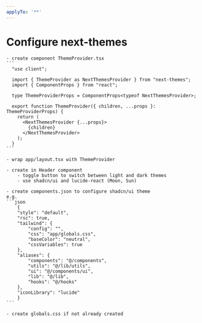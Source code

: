 ```yaml
---
applyTo: '**'
---
```

# Configure next-themes

    - create component ThemeProvider.tsx
    ```
      "use client";

      import { ThemeProvider as NextThemesProvider } from "next-themes";
      import { ComponentProps } from "react";

      type ThemeProviderProps = ComponentProps<typeof NextThemesProvider>;

      export function ThemeProvider({ children, ...props }: ThemeProviderProps) {
        return (
          <NextThemesProvider {...props}>
            {children}
          </NextThemesProvider>
        );
      }
    ```
    
    - wrap app/layout.tsx with ThemeProvider

    - create in Header component
        - toggle button to switch between light and dark themes
        - use shadcn/ui and lucide-react (Moon, Sun)

    - create components.json to configure shadcn/ui theme
    e.g.
    ```json
        {
        "style": "default",
        "rsc": true,
        "tailwind": {
            "config": "",
            "css": "app/globals.css",
            "baseColor": "neutral",
            "cssVariables": true
        },
        "aliases": {
            "components": "@/components",
            "utils": "@/lib/utils",
            "ui": "@/components/ui",
            "lib": "@/lib",
            "hooks": "@/hooks"
        },
        "iconLibrary": "lucide"
        }
    ```

    - create globals.css if not already created
